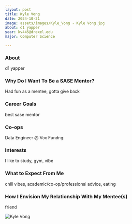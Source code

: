 ```yaml
---
layout: post
title: Kyle Vong 
date: 2024-10-21
image: assets/images/Kyle_Vong - Kyle Vong.jpg
about: d1 yapper
year: kv445@drexel.edu
major: Computer Science

---
```


### About

d1 yapper

### Why Do I Want To Be a SASE Mentor?

Had fun as a mentee, gotta give back

### Career Goals

best sase mentor 

### Co-ops

Data Engineer @ Vox Fundng

### Interests

I like to study, gym, vibe

### What to Expect From Me

chill vibes, academic/co-op/professional advice, eating

### How I Envision My Relationship With My Mentee(s) 

friend

<div class="text-center my-5">
    <img src="https://sase-drexel.github.io/mentorship-2024/assets/images/Kyle_Vong - Kyle Vong.jpg" alt="Kyle Vong" class="rounded post-img" />
</div>
